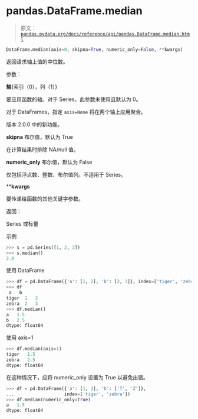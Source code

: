 # pandas.DataFrame.median

> 原文：[`pandas.pydata.org/docs/reference/api/pandas.DataFrame.median.html`](https://pandas.pydata.org/docs/reference/api/pandas.DataFrame.median.html)

```py
DataFrame.median(axis=0, skipna=True, numeric_only=False, **kwargs)
```

返回请求轴上值的中位数。

参数：

**轴**{索引（0），列（1）}

要应用函数的轴。对于 Series，此参数未使用且默认为 0。

对于 DataFrames，指定 `axis=None` 将在两个轴上应用聚合。

版本 2.0.0 中的新功能。

**skipna** 布尔值，默认为 True

在计算结果时排除 NA/null 值。

**numeric_only** 布尔值，默认为 False

仅包括浮点数、整数、布尔值列。不适用于 Series。

****kwargs**

要传递给函数的其他关键字参数。

返回：

Series 或标量

示例

```py
>>> s = pd.Series([1, 2, 3])
>>> s.median()
2.0 
```

使用 DataFrame

```py
>>> df = pd.DataFrame({'a': [1, 2], 'b': [2, 3]}, index=['tiger', 'zebra'])
>>> df
 a   b
tiger  1   2
zebra  2   3
>>> df.median()
a   1.5
b   2.5
dtype: float64 
```

使用 axis=1

```py
>>> df.median(axis=1)
tiger   1.5
zebra   2.5
dtype: float64 
```

在这种情况下，应将 numeric_only 设置为 True 以避免出错。

```py
>>> df = pd.DataFrame({'a': [1, 2], 'b': ['T', 'Z']},
...                   index=['tiger', 'zebra'])
>>> df.median(numeric_only=True)
a   1.5
dtype: float64 
```
